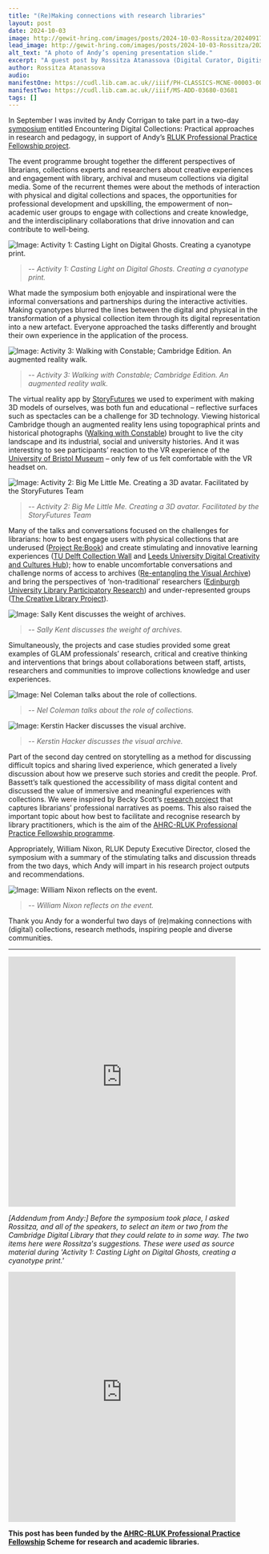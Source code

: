 ```yaml
---
title: "(Re)Making connections with research libraries"
layout: post
date: 2024-10-03
image: http://gewit-hring.com/images/posts/2024-10-03-Rossitza/20240917_01-Opening.jpg
lead_image: http://gewit-hring.com/images/posts/2024-10-03-Rossitza/20240917_01-Opening.jpg
alt_text: "A photo of Andy’s opening presentation slide."
excerpt: "A guest post by Rossitza Atanassova (Digital Curator, Digitisation at The British Library). In September I was invited to take part in a two-day symposium."
author: Rossitza Atanassova
audio: 
manifestOne: https://cudl.lib.cam.ac.uk//iiif/PH-CLASSICS-MCNE-00003-00002-00002
manifestTwo: https://cudl.lib.cam.ac.uk//iiif/MS-ADD-03680-03681
tags: []
---
```

In September I was invited by Andy Corrigan to take part in a two-day [symposium](https://www.crassh.cam.ac.uk/events/43466/#programme) entitled Encountering Digital Collections: Practical approaches in research and pedagogy, in support of Andy’s [RLUK Professional Practice Fellowship project](https://www.rluk.ac.uk/ppfs-fellows-2/).

The event programme brought together the different perspectives of librarians, collections experts and researchers about creative experiences and engagement with library, archival and museum collections via digital media. Some of the recurrent themes were about the methods of interaction with physical and digital collections and spaces, the opportunities for professional development and upskilling, the empowerment of non–academic user groups to engage with collections and create knowledge, and the interdisciplinary collaborations that drive innovation and can contribute to well-being.

![Image: Activity 1: Casting Light on Digital Ghosts. Creating a cyanotype print.]({{site.url}}/images/posts/2024-10-03-Rossitza/20240917_02-Cyantotypes.jpg)
>-- <cite>Activity 1: Casting Light on Digital Ghosts. Creating a cyanotype print.</cite>

What made the symposium both enjoyable and inspirational were the informal conversations and partnerships during the interactive activities. Making cyanotypes blurred the lines between the digital and physical in the transformation of a physical collection item through its digital representation into a new artefact. Everyone approached the tasks differently and brought their own experience in the application of the process. 

![Image: Activity 3: Walking with Constable; Cambridge Edition. An augmented reality walk.]({{site.url}}/images/posts/2024-10-03-Rossitza/20240918_04-Becky.jpg)
>-- <cite>Activity 3: Walking with Constable; Cambridge Edition. An augmented reality walk.</cite>

The virtual reality app by [StoryFutures](https://www.storyfutures.com/) we used to experiment with making 3D models of ourselves, was both fun and educational – reflective surfaces such as spectacles can be a challenge for 3D technology. Viewing historical Cambridge though an augmented reality lens using topographical prints and historical photographs ([Walking with Constable](https://walking-the-landscape.fitzmuseum.cam.ac.uk/blog/)) brought to live the city landscape and its industrial, social and university histories. And it was interesting to see participants’ reaction to the VR experience of the [University of Bristol Museum](https://digitalscholarship.blogs.bristol.ac.uk/uncertain/) – only few of us felt comfortable with the VR headset on.

![Image: Activity 2: Big Me Little Me. Creating a 3D avatar. Facilitated by the StoryFutures Team]({{site.url}}/images/posts/2024-10-03-Rossitza/20240917_-03-MiniMe.jpg)
>-- <cite>Activity 2: Big Me Little Me. Creating a 3D avatar. Facilitated by the StoryFutures Team</cite>

Many of the talks and conversations focused on the challenges for librarians: how to best engage users with physical collections that are underused ([Project Re:Book](https://vu.nl/en/about-vu/divisions/university-library/more-about/project-re-book-omboeken)) and create stimulating and innovative learning experiences ([TU Delft Collection Wall](https://www.tudelft.nl/library/collection-wall) and [Leeds University Digital Creativity and Cultures Hub](https://dcch.leeds.ac.uk/)); how to enable uncomfortable conversations and challenge norms of access to archives ([Re-entangling the Visual Archive](https://www.lib.cam.ac.uk/re-entangling-the-visual-archive)) and bring the perspectives of ‘non-traditional’ researchers ([Edinburgh University Library Participatory Research](https://library.ed.ac.uk/research-support/participation)) and under-represented groups ([The Creative Library Project](https://sites.google.com/sheffield.ac.uk/thecreativelibrary/welcome)). 

![Image: Sally Kent discusses the weight of archives.]({{site.url}}/images/posts/2024-10-03-Rossitza/20240917_04-Sally.jpg)
>-- <cite>Sally Kent discusses the weight of archives.</cite>

Simultaneously, the projects and case studies provided some great examples of GLAM professionals’ research, critical and creative thinking and interventions that brings about collaborations between staff, artists, researchers and communities to improve collections knowledge and user experiences.

![Image: Nel Coleman talks about the role of collections.]({{site.url}}/images/posts/2024-10-03-Rossitza/20240917_05-Nel.jpg)
>-- <cite>Nel Coleman talks about the role of collections.</cite>

![Image: Kerstin Hacker discusses the visual archive.]({{site.url}}/images/posts/2024-10-03-Rossitza/20240917_06-Kerstin.jpg)
>-- <cite>Kerstin Hacker discusses the visual archive.</cite>

Part of the second day centred on storytelling as a method for discussing difficult topics and sharing lived experience, which generated a lively discussion about how we preserve such stories and credit the people. Prof. Bassett’s talk questioned the accessibility of mass digital content and discussed the value of immersive and meaningful experiences with collections. We were inspired by Becky Scott’s [research project](https://researchprofiles.herts.ac.uk/en/projects/once-upon-a-narrative-storying-the-librarian-practitioner-researc) that captures librarians’ professional narratives as poems. This also raised the important topic about how best to facilitate and recognise research by library practitioners, which is the aim of the [AHRC-RLUK Professional Practice Fellowship programme](https://www.rluk.ac.uk/prof-practice-fellowships/).

Appropriately, William Nixon, RLUK Deputy Executive Director, closed the symposium with a summary of the stimulating talks and discussion threads from the two days, which Andy will impart in his research project outputs and recommendations. 

![Image: William Nixon reflects on the event.]({{site.url}}/images/posts/2024-10-03-Rossitza/20240918_07-William.jpg)
>-- <cite>William Nixon reflects on the event.</cite>

Thank you Andy for a wonderful two days of (re)making connections with (digital) collections, research methods, inspiring people and diverse communities. 

*** 
<iframe src="https://fitzmuseum.cam.ac.uk/uv.html#?manifest={{ page.manifestOne }}&c=0&m=0&cv=0&config=&locales=en-GB:English (GB),cy-GB:Cymraeg,fr-FR:Français (FR),pl-PL:Polski,sv-SE:Svenska&r=0" width="90%" height="500" allowfullscreen frameborder="0"></iframe>

*[Addendum from Andy:] Before the symposium took place, I asked Rossitza, and all of the speakers, to select an item or two from the Cambridge Digital Library that they could relate to in some way. The two items here were Rossitza's suggestions. These were used as source material during 'Activity 1: Casting Light on Digital Ghosts, creating a cyanotype print.'*

<iframe src="https://fitzmuseum.cam.ac.uk/uv.html#?manifest={{ page.manifestTwo }}&c=0&m=0&cv=0&config=&locales=en-GB:English (GB),cy-GB:Cymraeg,fr-FR:Français (FR),pl-PL:Polski,sv-SE:Svenska&r=0" width="90%" height="500" allowfullscreen frameborder="0"></iframe>

**This post has been funded by the [AHRC-RLUK Professional Practice Fellowship](https://www.rluk.ac.uk/ppfs-fellows-2/) Scheme for research and academic libraries.** 
